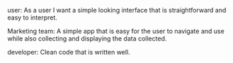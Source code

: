 user: As a user I want a simple looking interface that is straightforward and easy to interpret. 

Marketing team: A simple app that is easy for the user to navigate and use while also collecting and displaying the data collected. 

developer: Clean code that is written well. 